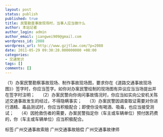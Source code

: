 ```yaml
---
layout: post
status: publish
published: true
title: 民警勘查事故现场时，当事人应当做什么
author: 本站记者
author_login: admin
author_email: jiangwei909@gmail.com
wordpress_id: 2088
wordpress_url: http://www.gzjtlaw.com/?p=2088
date: 2011-05-29 09:30:28.000000000 +08:00
categories:
- 交通常识
tags: []
comments: []
---
```

（1）办案民警勘察事故现场、制作事故现场图，要求你在《道路交通事故现场图》〉签字时，你应当签字。如你对办案民警绘制的现场图有异议应当当场提出并在签字时注明；　 （2）办案民警向你询问事故情况时，你应当如实向公安机关陈述交通事故发生的经过，不得隐瞒事实；　 （3）办案民警因调查取证需要对你进行酒精、毒品测试时，你应当积极配合；即使你没有喝酒、吸毒，也应当接受测试；　 （4）因抢救伤者的需要，办案民警指定你（车主或车辆单位）预付医药费的，你（车主或车辆单位）应当积极配合。标签:广州交通事故索赔 广州交通事故赔偿 广州交通事故律师
